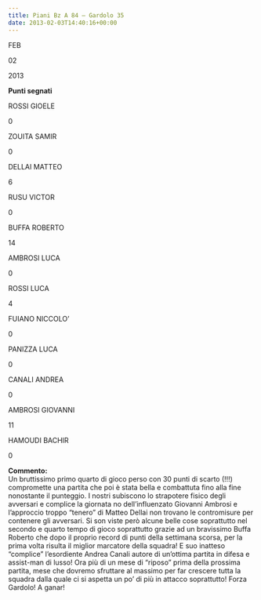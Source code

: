 ```yaml
---
title: Piani Bz A 84 – Gardolo 35
date: 2013-02-03T14:40:16+00:00
---
```

FEB

02

2013

**Punti segnati**

ROSSI GIOELE

0

ZOUITA SAMIR

0

DELLAI MATTEO

6

RUSU VICTOR

0

BUFFA ROBERTO

14

AMBROSI LUCA

0

ROSSI LUCA

4

FUIANO NICCOLO’

0

PANIZZA LUCA

0

CANALI ANDREA

0

AMBROSI GIOVANNI

11

HAMOUDI BACHIR

0

**Commento:**  
Un bruttissimo primo quarto di gioco perso con 30 punti di scarto (!!!) compromette una partita che poi è stata bella e combattuta fino alla fine nonostante il punteggio. I nostri subiscono lo strapotere fisico degli avversari e complice la giornata no dell’influenzato Giovanni Ambrosi e l’approccio troppo “tenero” di Matteo Dellai non trovano le contromisure per contenere gli avversari. Si son viste però alcune belle cose soprattutto nel secondo e quarto tempo di gioco soprattutto grazie ad un bravissimo Buffa Roberto che dopo il proprio record di punti della settimana scorsa, per la prima volta risulta il miglior marcatore della squadra! E suo inatteso “complice” l’esordiente Andrea Canali autore di un’ottima partita in difesa e assist-man di lusso! Ora più di un mese di “riposo” prima della prossima partita, mese che dovremo sfruttare al massimo per far crescere tutta la squadra dalla quale ci si aspetta un po’ di più in attacco soprattutto! Forza Gardolo! A ganar!
